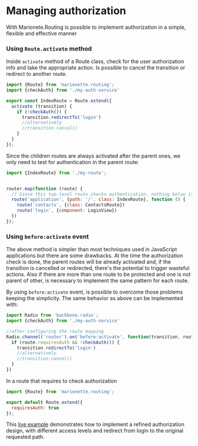 # Managing authorization

With Marionete.Routing is possible to implement authorization in a simple, flexible and effective manner

### Using `Route.activate` method

Inside `activate` method of a Route class, check for the user authorization info and take the appropriate action.
Is possible to cancel the transition or redirect to another route.

```javascript
import {Route} from 'marionette.routing';
import {checkAuth} from './my-auth-service'

export const IndexRoute = Route.extend({
  activate (transition) {
    if (!checkAuth()) {
      transition.redirectTo('login')
      //alternatively
      //transition.cancel()
    }
  }
});
```

Since the children routes are always activated after the parent ones, we only
need to test for authentication in the parent route:

```javascript
import {IndexRoute} from './my-route';


router.map(function (route) {
  // Since this top-level route checks authentication, nothing below it needs to
  route('application', {path: '/', class: IndexRoute}, function () {
    route('contacts', {class: ContactsRoute})
    route('login', {component: LoginView})
  })
});
```

### Using `before:activate` event

The above method is simpler than most techniques used in JavaScript applications
but there are some drawbacks. At the time the authorization check is done, the
parent routes will be already activated and, if the transition is cancelled or
redirected, there's the potential to trigger wasteful actions. Also if there are
more than one route to be protected and one is not parent of other, is necessary
to implement the same pattern for each route.

By using `before:activate` event, is possible to overcome those problems keeping
the simplicity. The same behavior as above can be implemented with:

```js
import Radio from 'backbone.radio';
import {checkAuth} from './my-auth-service'

//after configuring the route mapping
Radio.channel('router').on('before:activate', function(transition, route) {
  if (route.requiresAuth && !checkAuth()) {
    transition.redirectTo('login')
    //alternatively
    //transition.cancel()
  }
})
```

In a route that requires to check authorization

```javascript
import {Route} from 'marionette.routing';

export default Route.extend({
  requiresAuth: true
});
```

This [live example](http://codepen.io/blikblum/pen/mWmbQX?editors=1010)
demonstrates how to implement a refined authorization design, with different
access levels and redirect from login to the original requested path.

